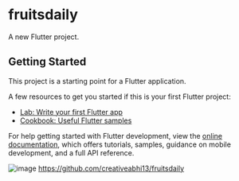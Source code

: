 # fruitsdaily

A new Flutter project.

## Getting Started

This project is a starting point for a Flutter application.

A few resources to get you started if this is your first Flutter project:

- [Lab: Write your first Flutter app](https://docs.flutter.dev/get-started/codelab)
- [Cookbook: Useful Flutter samples](https://docs.flutter.dev/cookbook)

For help getting started with Flutter development, view the
[online documentation](https://docs.flutter.dev/), which offers tutorials,
samples, guidance on mobile development, and a full API reference.



![image](https://user-images.githubusercontent.com/76790667/231270723-59b01cda-7580-4b32-a95e-ea300664ac3e.png)
https://github.com/creativeabhi13/fruitsdaily
